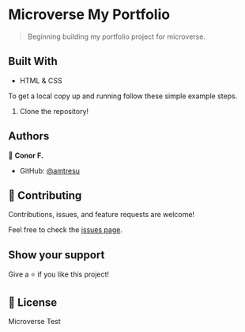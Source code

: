 # Microverse My Portfolio
> Beginning building my portfolio project for microverse.


## Built With

- HTML & CSS




To get a local copy up and running follow these simple example steps.

1. Clone the repository!



## Authors

👤 **Conor F.**

- GitHub: [@amtresu](https://github.com/Amtresu)


## 🤝 Contributing

Contributions, issues, and feature requests are welcome!

Feel free to check the [issues page](../../issues/).

## Show your support

Give a ⭐️ if you like this project!



## 📝 License

Microverse
Test
